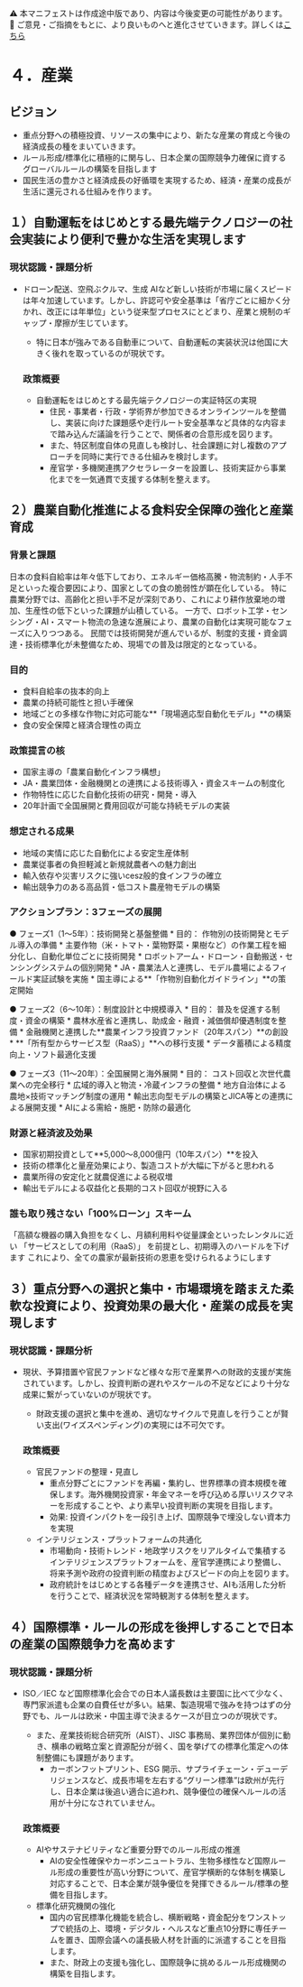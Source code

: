 ⚠️ 本マニフェストは作成途中版であり、内容は今後変更の可能性があります。  
💬 ご意見・ご指摘をもとに、より良いものへと進化させていきます。詳しくは[こちら](README.md#このマニフェスト自身もみんなの知恵を集めて改善していきます)

# ４．産業

## ビジョン

* 重点分野への積極投資、リソースの集中により、新たな産業の育成と今後の経済成長の種をまいていきます。  
* ルール形成/標準化に積極的に関与し、日本企業の国際競争力確保に資するグローバルルールの構築を目指します  
* 国民生活の豊かさと経済成長の好循環を実現するため、経済・産業の成長が生活に還元される仕組みを作ります。

## １）自動運転をはじめとする最先端テクノロジーの社会実装により便利で豊かな生活を実現します

### 現状認識・課題分析

* ドローン配送、空飛ぶクルマ、生成 AIなど新しい技術が市場に届くスピードは年々加速しています。しかし、許認可や安全基準は「省庁ごとに細かく分かれ、改正には年単位」という従来型プロセスにとどまり、産業と規制のギャップ・摩擦が生じています。  
  * 特に日本が強みである自動車について、自動運転の実装状況は他国に大きく後れを取っているのが現状です。

  ### 政策概要

    * 自動運転をはじめとする最先端テクノロジーの実証特区の実現  
      * 住民・事業者・行政・学術界が参加できるオンラインツールを整備し、実装に向けた課題感や走行ルート安全基準など具体的な内容まで踏み込んだ議論を行うことで、関係者の合意形成を図ります。  
      * また、特区制度自体の見直しも検討し、社会課題に対し複数のアプローチを同時に実行できる仕組みを検討します。  
      * 産官学・多機関連携アクセラレーターを設置し、技術実証から事業化までを一気通貫で支援する体制を整えます。

## ２）農業自動化推進による食料安全保障の強化と産業育成

### 背景と課題
日本の食料自給率は年々低下しており、エネルギー価格高騰・物流制約・人手不足といった複合要因により、国家としての食の脆弱性が顕在化している。
特に農業分野では、高齢化と担い手不足が深刻であり、これにより耕作放棄地の増加、生産性の低下といった課題が山積している。
一方で、ロボット工学・センシング・AI・スマート物流の急速な進展により、農業の自動化は実現可能なフェーズに入りつつある。
民間では技術開発が進んでいるが、制度的支援・資金調達・技術標準化が未整備なため、現場での普及は限定的となっている。

### 目的
* 食料自給率の抜本的向上
* 農業の持続可能性と担い手確保
* 地域ごとの多様な作物に対応可能な**「現場適応型自動化モデル」**の構築
* 食の安全保障と経済合理性の両立

### 政策提言の核
* 国家主導の「農業自動化インフラ構想」
* JA・農業団体・金融機関との連携による技術導入・資金スキームの制度化
* 作物特性に応じた自動化技術の研究・開発・導入
* 20年計画で全国展開と費用回収が可能な持続モデルの実装

### 想定される成果
* 地域の実情に応じた自動化による安定生産体制
* 農業従事者の負担軽減と新規就農者への魅力創出
* 輸入依存や災害リスクに強いcesz般的食インフラの確立
* 輸出競争力のある高品質・低コスト農産物モデルの構築

### アクションプラン：3フェーズの展開
● フェーズ1（1〜5年）：技術開発と基盤整備
    * 目的： 作物別の技術開発とモデル導入の準備
    * 主要作物（米・トマト・葉物野菜・果樹など）の作業工程を細分化し、自動化単位ごとに技術開発
    * ロボットアーム・ドローン・自動搬送・センシングシステムの個別開発
    * JA・農業法人と連携し、モデル農場によるフィールド実証試験を実施
    * 国主導による**「作物別自動化ガイドライン」**の策定開始

● フェーズ2（6〜10年）：制度設計と中規模導入
    * 目的： 普及を促進する制度・資金の構築
    * 農林水産省と連携し、助成金・融資・減価償却優遇制度を整備
    * 金融機関と連携した**農業インフラ投資ファンド（20年スパン）**の創設
    * **「所有型からサービス型（RaaS）」**への移行支援
    * データ蓄積による精度向上・ソフト最適化支援

● フェーズ3（11〜20年）：全国展開と海外展開
    * 目的： コスト回収と次世代農業への完全移行
    * 広域的導入と物流・冷蔵インフラの整備
    * 地方自治体による農地×技術マッチング制度の運用
    * 輸出志向型モデルの構築とJICA等との連携による展開支援
    * AIによる需給・施肥・防除の最適化

### 財源と経済波及効果
* 国家初期投資として**5,000〜8,000億円（10年スパン）**を投入
* 技術の標準化と量産効果により、製造コストが大幅に下がると思われる
* 農業所得の安定化と就農促進による税収増
* 輸出モデルによる収益化と長期的コスト回収が視野に入る

### 誰も取り残さない「100%ローン」スキーム
「高額な機器の購入負担をなくし、月額利用料や従量課金といったレンタルに近い
「サービスとしての利用（RaaS）」
を前提とし、初期導入のハードルを下げます
これにより、全ての農家が最新技術の恩恵を受けられるようにします

## ３）重点分野への選択と集中・市場環境を踏まえた柔軟な投資により、投資効果の最大化・産業の成長を実現します

### 現状認識・課題分析

* 現状、予算措置や官民ファンドなど様々な形で産業界への財政的支援が実施されています。しかし、投資判断の遅れやスケールの不足などにより十分な成果に繋がっていないのが現状です。  
  * 財政支援の選択と集中を進め、適切なサイクルで見直しを行うことが賢い支出(ワイズスペンディング)の実現には不可欠です。

  ### 政策概要

    * 官民ファンドの整理・見直し  
      * 重点分野ごとにファンドを再編・集約し、世界標準の資本規模を確保します。海外機関投資家・年金マネーを呼び込める厚いリスクマネーを形成することや、より素早い投資判断の実現を目指します。  
      * 効果: 投資インパクトを一段引き上げ、国際競争で埋没しない資本力を実現  
    * インテリジェンス・プラットフォームの共通化  
      * 市場動向・技術トレンド・地政学リスクをリアルタイムで集積するインテリジェンスプラットフォームを、産官学連携により整備し、将来予測や政府の投資判断の精度およびスピードの向上を図ります。  
      * 政府統計をはじめとする各種データを連携させ、AIも活用した分析を行うことで、経済状況を常時観測する体制を整えます。

## ４）国際標準・ルールの形成を後押しすることで日本の産業の国際競争力を高めます

### 現状認識・課題分析

* ISO／IEC など国際標準化会合での日本人議長数は主要国に比べて少なく、専門家派遣も企業の自費任せが多い。結果、製造現場で強みを持つはずの分野でも、ルールは欧米・中国主導で決まるケースが目立つのが現状です。  
  * また、産業技術総合研究所（AIST）、JISC 事務局、業界団体が個別に動き、横串の戦略立案と資源配分が弱く、国を挙げての標準化策定への体制整備にも課題があります。  
    *  カーボンフットプリント、ESG 開示、サプライチェーン・デューデリジェンスなど、成長市場を左右する“グリーン標準”は欧州が先行し、日本企業は後追い適合に追われ、競争優位の確保へルールの活用が十分になされていません。

  ### 政策概要

    * AIやサステナビリティなど重要分野でのルール形成の推進  
      * AIの安全性確保やカーボンニュートラル、生物多様性など国際ルール形成の重要性が高い分野について、産官学横断的な体制を構築し対応することで、日本企業が競争優位を発揮できるルール/標準の整備を目指します。  
    * 標準化研究機関の強化  
      * 国内の官民標準化機能を統合し、横断戦略・資金配分をワンストップで統括の上、環境・デジタル・ヘルスなど重点10分野に専任チームを置き、国際会議への議長級人材を計画的に派遣することを目指します。  
      * また、財政上の支援も強化し、国際競争に挑めるルール形成機関の構築を目指します。
